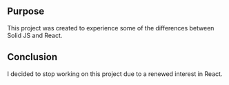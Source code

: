 ## Purpose

This project was created to experience some of the differences between Solid JS and React.

## Conclusion

I decided to stop working on this project due to a renewed interest in React.
